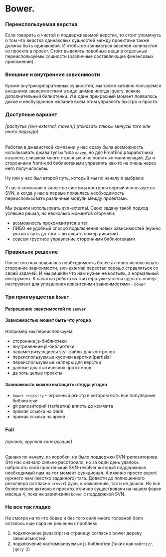 Bower.
========
### Переиспользуемая верстка

Если говорить о чистой и поддерживаемой верстке, то стоит упомянуть о том что верстка одинаковых сущностей между проектами также должна быть одинаковой. И чтобы не заниматься веселой копипастой из проекта в проект. Стоит выделять подобные вещи в отдельные переиспользуемы сощности (различные составляющие финансовых приложений).

### Внешние и внутренние зависимости

Кроме внутрикорпаративных сущностей, мы также активно пользуемся внешними зависимостями в виде шимов иногда jquery, всякие дополнительный билиотечки.  И в один прекрасный момент появилось дикое и необузданное желание всем этим управлять быстро и просто.

### Доступные вариант
###### [распутье (svn-external, maven)] (*показать плюсы минусы того или иного подхода*)


Работая в джависткой компании у нас сразу была возможность использовать джава тулзы типа `maven`, но для FrontEnd разработчика казалось слишком много странных и не понятных манипуляций. Да и сторонними front-end библиотеками управлять как-то не очень через него получилосьбы.

Ну или у нас был второй путь, который мы по началу и выбрали:

У нас в компании в качестве системы контроля версий используется SVN, и когда у нас в первые появилась необходимость переиспользовать различные модули между проектами.

Мы  решили использовать svn-external. Свою задачу такой подход успешно решал, но несколько моментов огорчали:
* возможность прокоммитится в таг
* ЛИБО не удобный способ подключения новых зависимостей (нужно указать путь до тага + вытащить номер ривизии)
* совсем грустное управление сторонними библиотеками
 
### Правильое решение

После того как появилась необходимость более активно использовать сторонние зависимости, svn-external перестал хорошо стравляться со своей задачей. И мы решили что нам нужен не костыль, а нормальный инструмент. К сачатью ребята из твиттера уже успели сделать nodejs-инструмент для управления клиентскими зависимостями - `bower`.

### Три приемущества `bower`

#### Разрешение зависимостей по `semver`

#### Зависимостью может быть что угодно

Например мы переиспользуем:
* сторонние js-библиотеки
* внутриненние js-библиотеки
* параметризующиеся styl-файлы для контролов
* переиспользуемые кусочки верстки (partials)
* переиспользуемые хелперы для верстки
* данные для статических прототипов
* да хоть целые проекты

#### Зависимость можно вытащить откуда угодно
* `bower-registry` – огромный ргистр в котором есть все популярные библиотеки
* git репозиторий (таг/ветка) вплоть до коммита
* прямая ссылка на файл
* прямая ссылка на архив

### Fail

###### [провал, хрупкая конструкция]

Однако по началу, из коробки, не было поддержки SVN-репозиториев. Это нас сначало сильно расстроило, но за один день удалось набросать свой простенький SVN-resolver который поддерживал необходимый нам на тот момент функционал. А именно просто export нужного нам (жестко заданного) тага. Довести до полноценного резолвера (согласно `srmver`) руки, к сожалению, так и не дошли. Но все более-менее активные проекты отлично существовали на нашем форке месяца 4, пока не зарилизили `bower` c поддержкой SVN.


### Не все так гладко
Не смотря на то что бовер и без того снял много головной боли осталось еще пара не решенных проблем:

1. подключение javascript на страницу согласно bower дереву зависисмостей
2. подключение кастомизируемых js библиотек (таких как `modrnizr`, `jqery 2`)
